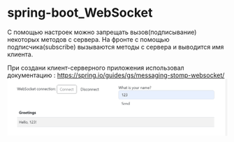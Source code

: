 # spring-boot_WebSocket
С помощью настроек можно запрещать вызов(подписывание) некоторых методов с сервера. На фронте с помощью подписчика(subscribe) вызываются методы с сервера и выводится имя клиента.

При создани клиент-серверного приложения использовал документацию : https://spring.io/guides/gs/messaging-stomp-websocket/
![Image text](https://github.com/vyshky/spring-boot_WebSocket/blob/main/image_2023-01-14_19-06-28.png)
